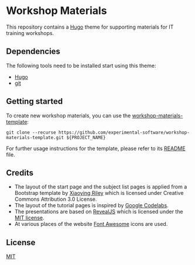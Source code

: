 # Workshop Materials

This repository contains a [Hugo](https://gohugo.io) theme for supporting materials for IT training workshops.

## Dependencies

The following tools need to be installed start using this theme:

- [Hugo](https://gohugo.io/getting-started/quick-start/)
- [git](https://git-scm.com/downloads)

## Getting started

To create new workshop materials, you can use the [workshop-materials-template](https://github.com/experimental-software/workshop-materials-template):

```
git clone --recurse https://github.com/experimental-software/workshop-materials-template.git ${PROJECT_NAME}
```

For further usage instructions for the template, please refer to its [README](https://github.com/experimental-software/workshop-materials-template/blob/master/README.md) file.


## Credits

- The layout of the start page and the subject list pages is applied from a Bootstrap template by [Xiaoying Riley](https://themes.3rdwavemedia.com/) which is licensed under Creative Commons Attribution 3.0 License.
- The layout of the tutorial pages is inspired by [Google Codelabs](https://github.com/googlecodelabs/tools).
- The presentations are based on [RevealJS](https://revealjs.com/) which is licensed under the [MIT license](https://github.com/hakimel/reveal.js/blob/master/LICENSE).
- At various places of the website [Font Awesome](https://fontawesome.com/) icons are used.

## License

[MIT](./LICENSE)
